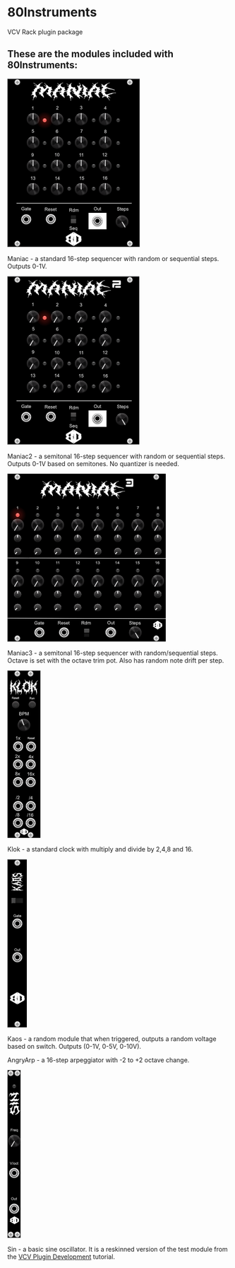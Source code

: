 # 80Instruments
VCV Rack plugin package

## These are the modules included with 80Instruments:
![Maniac](https://github.com/AydeeEighty/80Instruments/blob/master/images/maniac.png?raw=true)

Maniac - a standard 16-step sequencer with random or sequential steps.  Outputs 0-1V.

![Maniac2](https://github.com/AydeeEighty/80Instruments/blob/master/images/maniac2.png?raw=true)

Maniac2 - a semitonal 16-step sequencer with random or sequential steps. Outputs 0-1V based on semitones.  No quantizer is needed.

![Maniac3](https://github.com/AydeeEighty/80Instruments/blob/master/images/maniac3.png?raw=true)

Maniac3 - a semitonal 16-step sequencer with random/sequential steps.  Octave is set with the octave trim pot.  Also has random note drift per step.

![Klok](https://github.com/AydeeEighty/80Instruments/blob/master/images/klok.png?raw=true)

Klok - a standard clock with multiply and divide by 2,4,8 and 16.

![Kaos](https://github.com/AydeeEighty/80Instruments/blob/master/images/kaos.png?raw=true)

Kaos - a random module that when triggered, outputs a random voltage based on switch. Outputs (0-1V, 0-5V, 0-10V).

AngryArp - a 16-step arpeggiator with -2 to +2 octave change.

![Sin](https://github.com/AydeeEighty/80Instruments/blob/master/images/sin.png?raw=true)

Sin - a basic sine oscillator.  It is a reskinned version of the test module from the [VCV Plugin Development](https://vcvrack.com/manual/PluginDevelopmentTutorial) tutorial.

